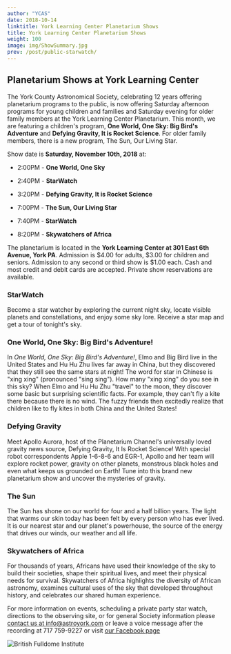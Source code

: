 ```yaml
---
author: "YCAS"
date: 2018-10-14
linktitle: York Learning Center Planetarium Shows
title: York Learning Center Planetarium Shows
weight: 100
image: img/ShowSummary.jpg
prev: /post/public-starwatch/
---
```


## Planetarium Shows at York Learning Center

The York County Astronomical Society, celebrating 12 years offering planetarium programs to the public, is now offering Saturday afternoon programs for young children and families and Saturday evening for older family members at the York Learning Center Planetarium. 
This month, we are featuring a children's program, **One World, One Sky: Big Bird's Adventure** and **Defying Gravity, It is Rocket Science**. For older family members, there is a new program, The Sun, Our Living Star.

Show date is **Saturday, November 10th, 2018** at:

* 2:00PM - **One World, One Sky**
* 2:40PM - **StarWatch**
* 3:20PM - **Defying Gravity, It is Rocket Science**

* 7:00PM - **The Sun, Our Living Star**
* 7:40PM - **StarWatch**
* 8:20PM - **Skywatchers of Africa**

The planetarium is located in the **York Learning Center at 301 East 6th Avenue, York PA**. Admission is $4.00 for adults, $3.00 for children and seniors. Admission to any second or third show is $1.00 each. Cash and most credit and debit cards are accepted. Private show reservations are available.

### StarWatch
Become a star watcher by exploring the current night sky, locate visible planets and constellations, and enjoy some sky lore. Receive a star map and get a tour of tonight's sky.

### One World, One Sky: Big Bird's Adventure!
In *One World, One Sky: Big Bird's Adventure!*, Elmo and Big Bird live in the United States and Hu Hu Zhu lives far away in China, but they discovered that they still see the same stars at night! The word for star in Chinese is "xing xing" (pronounced "sing sing"). How many "xing xing" do you see in this sky? When Elmo and Hu Hu Zhu "travel" to the moon, they discover some basic but surprising scientific facts. For example, they can't fly a kite there because there is no wind. The fuzzy friends then excitedly realize that children like to fly kites in both China and the United States!

### Defying Gravity
Meet Apollo Aurora, host of the Planetarium Channel's universally loved gravity news source, Defying Gravity, It Is Rocket Science! With special robot correspondents Apple 1-6-8-6 and EGR-1, Apollo and her team will explore rocket power, gravity on other planets, monstrous black holes and even what keeps us grounded on Earth! Tune into this brand new planetarium show and uncover the mysteries of gravity.

### The Sun
The Sun has shone on our world for four and a half billion years. The light that warms our skin today has been felt by every person who has ever lived. It is our nearest star and our planet's powerhouse, the source of the energy that drives our winds, our weather and all life.

### Skywatchers of Africa
For thousands of years, Africans have used their knowledge of the sky to build their societies, shape their spiritual lives, and meet their physical needs for survival. Skywatchers of Africa highlights the diversity of African astronomy, examines cultural uses of the sky that developed throughout history, and celebrates our shared human experience.

For more information on events, scheduling a private party star watch, directions to the observing site, or for general Society information please [contact us at info@astroyork.com](info@astroyork.com) or leave a voice message after the recording at 717 759-9227 or visit [our Facebook page](https://www.facebook.com/astroyork)

![British Fulldome Institute](../img/BFI.jpg "British Fulldome Institute")
